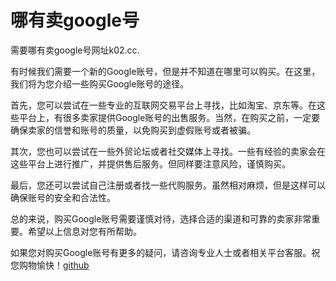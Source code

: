 # 哪有卖google号

需要哪有卖google号网址k02.cc.

有时候我们需要一个新的Google账号，但是并不知道在哪里可以购买。在这里，我们将为您介绍一些购买Google账号的途径。

首先，您可以尝试在一些专业的互联网交易平台上寻找，比如淘宝、京东等。在这些平台上，有很多卖家提供Google账号的出售服务。当然，在购买之前，一定要确保卖家的信誉和账号的质量，以免购买到虚假账号或者被骗。

其次，您也可以尝试在一些外贸论坛或者社交媒体上寻找。一些有经验的卖家会在这些平台上进行推广，并提供售后服务。但同样要注意风险，谨慎购买。

最后，您还可以尝试自己注册或者找一些代购服务。虽然相对麻烦，但是这样可以确保账号的安全和合法性。

总的来说，购买Google账号需要谨慎对待，选择合适的渠道和可靠的卖家非常重要。希望以上信息对您有所帮助。

如果您对购买Google账号有更多的疑问，请咨询专业人士或者相关平台客服。祝您购物愉快！[github](https://github.com)